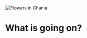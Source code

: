 <img src="https://media-exp1.licdn.com/dms/image/C4E12AQGQ8oasW1X5EQ/article-cover_image-shrink_600_2000/0/1638972016869?e=1646265600&v=beta&t=BDucvqk1wOU5gK6iIf7R6IvYoiU0EoZrSMjPaG94zZg" alt="Flowers in Chania">

<h1>What is going on?</h1>